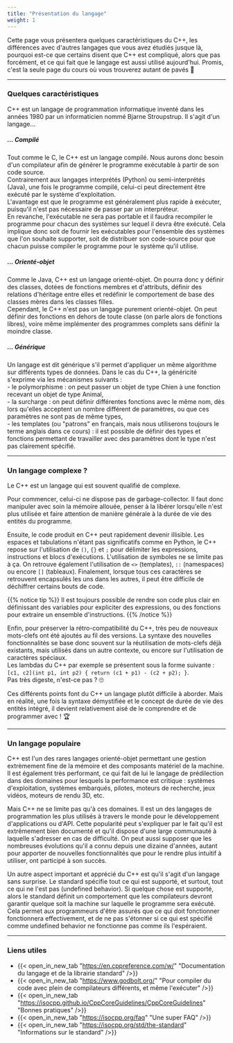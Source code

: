 ```yaml
---
title: "Présentation du langage"
weight: 1
---
```


Cette page vous présentera quelques caractéristiques du C++, les différences avec d'autres langages que vous avez étudiés jusque là, pourquoi est-ce que certains disent que C++ est compliqué, alors que pas forcément, et ce qui fait que le langage est aussi utilisé aujourd'hui. Promis, c'est la seule page du cours où vous trouverez autant de pavés 🙂

---

### Quelques caractéristiques

C++ est un langage de programmation informatique inventé dans les années 1980 par un informaticien nommé Bjarne Stroupstrup. Il s'agit d'un langage...

##### ... Compilé

Tout comme le C, le C++ est un langage compilé. Nous aurons donc besoin d'un compilateur afin de générer le programme exécutable à partir de son code source. \
Contrairement aux langages interprétés (Python) ou semi-interprétés (Java), une fois le programme compilé, celui-ci peut directement être exécuté par le système d'exploitation. \
L'avantage est que le programme est généralement plus rapide à exécuter, puisqu'il n'est pas nécessaire de passer par un interpréteur. \
En revanche, l'exécutable ne sera pas portable et il faudra recompiler le programme pour chacun des systèmes sur lequel il devra être exécuté.
Cela implique donc soit de fournir les exécutables pour l'ensemble des systèmes que l'on souhaite supporter, soit de distribuer son code-source pour que chacun puisse compiler le programme pour le système qu'il utilise.

##### ... Orienté-objet

Comme le Java, C++ est un langage orienté-objet.
On pourra donc y définir des classes, dotées de fonctions membres et d'attributs, définir des relations d'héritage entre elles et redéfinir le comportement de base des classes mères dans les classes filles. \
Cependant, le C++ n'est pas un langage purement orienté-objet. On peut définir des fonctions en dehors de toute classe (on parle alors de fonctions libres), voire même implémenter des programmes complets sans définir la moindre classe.

##### ... Générique

Un langage est dit générique s'il permet d'appliquer un même algorithme sur différents types de données. Dans le cas du C++, la généricité s'exprime via les mécanismes suivants : \
\- le polymorphisme : on peut passer un objet de type Chien à une fonction recevant un objet de type Animal, \
\- la surcharge : on peut définir différentes fonctions avec le même nom, dès lors qu'elles acceptent un nombre différent de paramètres, ou que ces paramètres ne sont pas de même types, \
\- les templates (ou "patrons" en français, mais nous utiliserons toujours le terme anglais dans ce cours) : il est possible de définir des types et fonctions permettant de travailler avec des paramètres dont le type n'est pas clairement spécifié.

---

### Un langage complexe ?

Le C++ est un langage qui est souvent qualifié de complexe.

Pour commencer, celui-ci ne dispose pas de garbage-collector.
Il faut donc manipuler avec soin la mémoire allouée, penser à la libérer lorsqu'elle n'est plus utilisée et faire attention de manière générale à la durée de vie des entités du programme.

Ensuite, le code produit en C++ peut rapidement devenir illisible.
Les espaces et tabulations n'étant pas significatifs comme en Python, le C++ repose sur l'utilisation de `()`, `{}` et `;` pour délimiter les expressions, instructions et blocs d'exécutions.
L'utilisation de symboles ne se limite pas à ça. On retrouve également l'utilisation de `<>` (templates), `::` (namespaces) ou encore `[]` (tableaux).
Finalement, lorsque tous ces caractères se retrouvent encapsulés les uns dans les autres, il peut être difficile de déchiffrer certains bouts de code.

{{% notice tip %}}
Il est toujours possible de rendre son code plus clair en définissant des variables pour expliciter des expressions, ou des fonctions pour extraire un ensemble d'instructions.
{{% /notice %}}

Enfin, pour préserver la rétro-compatibilité du C++, très peu de nouveaux mots-clefs ont été ajoutés au fil des versions. 
La syntaxe des nouvelles fonctionnalités se base donc souvent sur la réutilisation de mots-clefs déjà existants, mais utilisés dans un autre contexte, ou encore sur l'utilisation de caractères spéciaux.\
Les lambdas du C++ par exemple se présentent sous la forme suivante : `[c1, c2](int p1, int p2) { return (c1 + p1) - (c2 + p2); }`.\
Pas très digeste, n'est-ce pas ? 🙄

Ces différents points font du C++ un langage plutôt difficile à aborder.
Mais en réalité, une fois la syntaxe démystifiée et le concept de durée de vie des entités intégré, il devient relativement aisé de le comprendre et de programmer avec ! 🏆

---

### Un langage populaire

C++ est l'un des rares langages orienté-objet permettant une gestion extrèmement fine de la mémoire et des composants matériel de la machine.
Il est également très performant, ce qui fait de lui le langage de prédilection dans des domaines pour lesquels la performance est critique : systèmes d'exploitation, systèmes embarqués, pilotes, moteurs de recherche, jeux vidéos, moteurs de rendu 3D, etc.

Mais C++ ne se limite pas qu'à ces domaines. Il est un des langages de programmation les plus utilisés à travers le monde pour le développement d'applications ou d'API.
Cette popularité peut s'expliquer par le fait qu'il est extrêmement bien documenté et qu'il dispose d'une large communauté à laquelle s'adresser en cas de difficulté.
On peut aussi supposer que les nombreuses évolutions qu'il a connu depuis une dizaine d'années, autant pour apporter de nouvelles fonctionnalités que pour le rendre plus intuitif à utiliser, ont participé à son succès.

Un autre aspect important et apprécié du C++ est qu'il s'agit d'un langage sans surprise. Le standard spécifie tout ce qui est supporté, et surtout, tout ce qui ne l'est pas (undefined behavior). Si quelque chose est supporté, alors le standard définit un comportement que les compilateurs devront garantir quelque soit la machine sur laquelle le programme sera exécuté. Cela permet aux programmeurs d'être assurés que ce qui doit fonctionner fonctionnera effectivement, et de ne pas s'étonner si ce qui est spécifié comme undefined behavior ne fonctionne pas comme ils l'espéraient.

---

### Liens utiles

- {{< open_in_new_tab "https://en.cppreference.com/w/" "Documentation du langage et de la librairie standard" />}}
- {{< open_in_new_tab "https://www.godbolt.org/" "Pour compiler du code avec plein de compilateurs différents, et même l'exécuter" />}}
- {{< open_in_new_tab "https://isocpp.github.io/CppCoreGuidelines/CppCoreGuidelines" "Bonnes pratiques" />}}
- {{< open_in_new_tab "https://isocpp.org/faq" "Une super FAQ" />}}
- {{< open_in_new_tab "https://isocpp.org/std/the-standard" "Informations sur le standard" />}}
